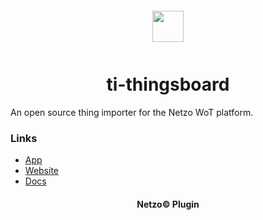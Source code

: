 <div align="center">
  <a href="https://netzo.io" target="_blank" >
    <img height="50" src="https://raw.githubusercontent.com/netzoio/plugins/main/plugins/thing-importers/ti-thingsboard/src/assets/icon.svg" style="margin: 12px 0px">
  </a>

  <h1>ti-thingsboard</h1>
</div>

An open source thing importer for the Netzo WoT platform.

### Links

- [App](https://app.netzo.io)
- [Website](https://netzo.io)
- [Docs](https://docs.netzo.io)

<div align="center">
  <h4>Netzo© Plugin</h4>
</div>
